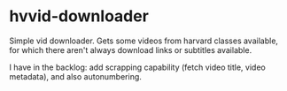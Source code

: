 # hvvid-downloader
Simple vid downloader. Gets some videos from harvard classes available, for which there aren't always download links or subtitles available. 

I have in the backlog: add scrapping capability (fetch video title, video metadata), and also autonumbering. 

